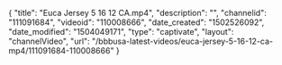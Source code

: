 {
    "title": "Euca Jersey 5 16 12 CA.mp4",
    "description": "",
    "channelid": "111091684",
    "videoid": "110008666",
    "date_created": "1502526092",
    "date_modified": "1504049171",
    "type": "captivate",
    "layout": "channelVideo",
    "url": "\/bbbusa-latest-videos\/euca-jersey-5-16-12-ca-mp4\/111091684-110008666"
}